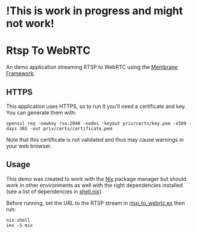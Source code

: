 # !This is work in progress and might not work!

# Rtsp To WebRTC

An demo application streaming RTSP to WebRTC using the [Membrane Framework](https://membrane.stream/).

## HTTPS
This application uses HTTPS, so to run it you'll need a certificate and key. You can generate them with:

```
openssl req -newkey rsa:2048 -nodes -keyout priv/certs/key.pem -x509 -days 365 -out priv/certs/certificate.pem
```

Note that this certificate is not validated and thus may cause warnings in your web browser.

## Usage

This demo was created to work with the [Nix](https://nixos.org/) package manager but should work in other environments as well with the right dependencies installed (see a list of dependencies in [shell.nix](./shell.nix)).

Before running, set the URL to the RTSP stream in [rtsp_to_webrtc.ex](./lib/rtsp_to_webrtc.ex) then run:

```
nix-shell
iex -S mix
```
